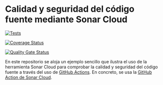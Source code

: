 # Calidad y seguridad del código fuente mediante Sonar Cloud

[![Tests](https://github.com/ULL-ESIT-INF-DSI-2223/github-actions-sonar-cloud/actions/workflows/node.js.yml/badge.svg?branch=main)](https://github.com/ULL-ESIT-INF-DSI-2223/github-actions-sonar-cloud/actions/workflows/node.js.yml)

[![Coverage Status](https://coveralls.io/repos/github/ULL-ESIT-INF-DSI-2324/github-actions-sonar-cloud/badge.svg?branch=main)](https://coveralls.io/github/ULL-ESIT-INF-DSI-2324/github-actions-sonar-cloud?branch=main)

[![Quality Gate Status](https://sonarcloud.io/api/project_badges/measure?project=ULL-ESIT-INF-DSI-2223_github-actions-sonar-cloud&metric=alert_status)](https://sonarcloud.io/summary/new_code?id=ULL-ESIT-INF-DSI-2223_github-actions-sonar-cloud)

En este repositorio se aloja un ejemplo sencillo que ilustra el uso de la herramienta Sonar Cloud para comprobar la calidad y seguridad del código fuente a través del uso de [GitHub Actions](https://docs.github.com/en/actions). En concreto, se usa la [GitHub Action de Sonar Cloud](https://github.com/marketplace/actions/sonarcloud-scan).
